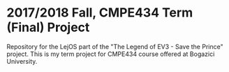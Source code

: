 # 2017/2018 Fall, CMPE434 Term (Final) Project
Repository for the LejOS part of the "The Legend of EV3 - Save the Prince" project. This is my term project for CMPE434 course offered at Bogazici University.
